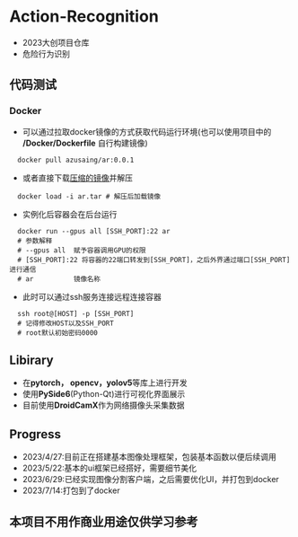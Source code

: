 # Action-Recognition
* 2023大创项目仓库
* 危险行为识别
## 代码测试
### Docker
* 可以通过拉取docker镜像的方式获取代码运行环境(也可以使用项目中的 **/Docker/Dockerfile** 自行构建镜像)
```shell
  docker pull azusaing/ar:0.0.1
```
* 或者直接下载[压缩的镜像](http://azusaing.top/ar-docker)并解压
```shell
  docker load -i ar.tar # 解压后加载镜像
```
* 实例化后容器会在后台运行
```shell
  docker run --gpus all [SSH_PORT]:22 ar
  # 参数解释
  # --gpus all  赋予容器调用GPU的权限
  # [SSH_PORT]:22 将容器的22端口转发到[SSH_PORT]，之后外界通过端口[SSH_PORT]进行通信
  # ar          镜像名称
```
* 此时可以通过ssh服务连接远程连接容器
```shell
  ssh root@[HOST] -p [SSH_PORT]
  # 记得修改HOST以及SSH_PORT
  # root默认初始密码0000
```
## Libirary
* 在**pytorch， opencv，yolov5**等库上进行开发
* 使用**PySide6**(Python-Qt)进行可视化界面展示
* 目前使用**DroidCamX**作为网络摄像头采集数据
## Progress
* 2023/4/27:目前正在搭建基本图像处理框架，包装基本函数以便后续调用
* 2023/5/22:基本的ui框架已经搭好，需要细节美化
* 2023/6/29:已经实现图像分割客户端，之后需要优化UI，并打包到docker
* 2023/7/14:打包到了docker 
## 本项目不用作商业用途仅供学习参考
